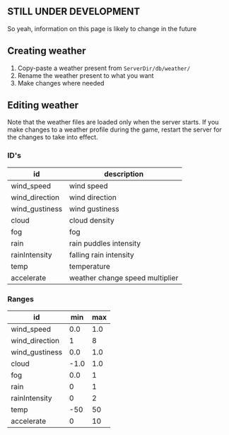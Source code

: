 ## STILL UNDER DEVELOPMENT
So yeah, information on this page is likely to change in the future

## Creating weather
1. Copy-paste a weather present from ```ServerDir/db/weather/```
2. Rename the weather present to what you want
3. Make changes where needed

## Editing weather
Note that the weather files are loaded only when the server starts. If you make changes to a weather profile during the game, restart the server for the changes to take into effect.

### ID's
id                         | description
-------------------------- | --------------------------------
wind_speed                 | wind speed
wind_direction             | wind direction
wind_gustiness             | wind gustiness
cloud                      | cloud density
fog                        | fog
rain                       | rain puddles intensity
rainIntensity              | falling rain intensity
temp                       | temperature
accelerate                 | weather change speed multiplier

### Ranges
id                         | min  | max
-------------------------- | ----  | ---
wind_speed                 | 0.0  | 1.0
wind_direction             | 1    | 8
wind_gustiness             | 0.0  | 1.0
cloud                      | -1.0 | 1.0
fog                        | 0.0  | 1
rain                       | 0    | 1	
rainIntensity              | 0    | 2
temp                       | -50  | 50
accelerate                 | 0    | 10